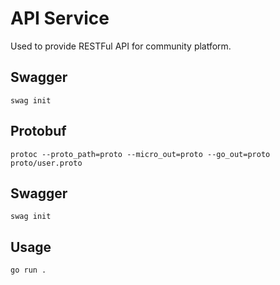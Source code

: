 # API Service
Used to provide RESTFul API for community platform.

## Swagger
```
swag init
```

## Protobuf
```
protoc --proto_path=proto --micro_out=proto --go_out=proto proto/user.proto
```

## Swagger
```
swag init
```

## Usage
```
go run .
```